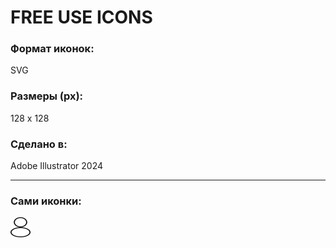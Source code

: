 # FREE USE ICONS

### Формат иконок:
SVG

### Размеры (px):
128 x 128

### Сделано в:
Adobe Illustrator 2024

---

### Сами иконки:

<img src="user.svg" alt="User Icon" width="32" height="32">
